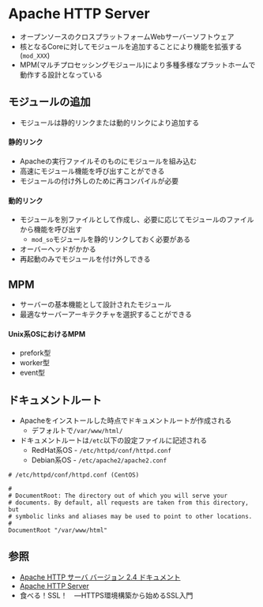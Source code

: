 # Apache HTTP Server
- オープンソースのクロスプラットフォームWebサーバーソフトウェア
- 核となるCoreに対してモジュールを追加することにより機能を拡張する(`mod_XXX`)
- MPM(マルチプロセッシングモジュール)により多種多様なプラットホームで動作する設計となっている

## モジュールの追加
- モジュールは静的リンクまたは動的リンクにより追加する

#### 静的リンク
- Apacheの実行ファイルそのものにモジュールを組み込む
- 高速にモジュール機能を呼び出すことができる
- モジュールの付け外しのために再コンパイルが必要

#### 動的リンク
- モジュールを別ファイルとして作成し、必要に応じてモジュールのファイルから機能を呼び出す
  - `mod_so`モジュールを静的リンクしておく必要がある
- オーバーヘッドがかかる
- 再起動のみでモジュールを付け外しできる

## MPM
- サーバーの基本機能として設計されたモジュール
- 最適なサーバーアーキテクチャを選択することができる

#### Unix系OSにおけるMPM
- prefork型
- worker型
- event型

## ドキュメントルート
- Apacheをインストールした時点でドキュメントルートが作成される
  - デフォルトで`/var/www/html/`
- ドキュメントルートは`/etc`以下の設定ファイルに記述される
  - RedHat系OS - `/etc/httpd/conf/httpd.conf`
  - Debian系OS - `/etc/apache2/apache2.conf`

```
# /etc/httpd/conf/httpd.conf (CentOS)

#
# DocumentRoot: The directory out of which you will serve your
# documents. By default, all requests are taken from this directory, but
# symbolic links and aliases may be used to point to other locations.
#
DocumentRoot "/var/www/html"
```

## 参照
- [Apache HTTP サーバ バージョン 2.4 ドキュメント](https://httpd.apache.org/docs/2.4/ja/)
- [Apache HTTP Server](https://ja.wikipedia.org/wiki/Apache_HTTP_Server)
- 食べる！SSL！　―HTTPS環境構築から始めるSSL入門
